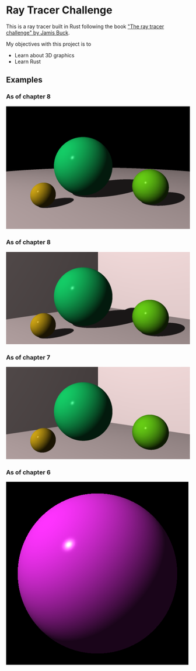 # Ray Tracer Challenge
This is a ray tracer built in Rust following the book ["The ray tracer challenge" by Jamis Buck](http://raytracerchallenge.com/).

My objectives with this project is to
* Learn about 3D graphics
* Learn Rust

## Examples
### As of chapter 8
![sphere](./doc/scene_with_floor.png)

### As of chapter 8
![sphere](./doc/first_scene_shadows.png)

### As of chapter 7
![sphere](./doc/first_scene.png)

### As of chapter 6
![sphere](./doc/sphere.png)